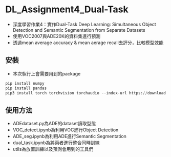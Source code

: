 # DL_Assignment4_Dual-Task

- 深度學習作業4：實作Dual-Task Deep Learning: Simultaneous Object Detection and Semantic Segmentation from Separate Datasets
- 使用VOC2007與ADE20K的資料集進行預測
- 透過mean average accuracy & mean aerage recall去評分，比較模型效能

## 安裝
- 本次執行上會需要用到的package

```python
pip install numpy 
pip install pandas
pip3 install torch torchvision torchaudio --index-url https://download.pytorch.org/whl/cu117
```

## 使用方法
- ADEdataset.py為ADE的dataset讀取型態
- VOC_detect.ipynb為利用VOC進行Object Detection
- ADE_seg.ipynb為利用ADE進行Semantic Segmentation
- dual_task.ipynb為將兩者進行整合同時訓練
- utils為放置訓練以及預測會用到的工具們
